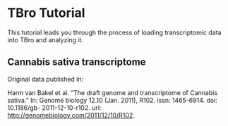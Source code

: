 # TBro Tutorial

This tutorial leads you through the process of loading transcriptomic data into TBro and analyzing it.

## Cannabis sativa transcriptome
Original data published in:

Harm van Bakel et al. “The draft genome and transcriptome of Cannabis sativa.”
In: Genome biology 12.10 (Jan. 2011), R102. issn: 1465-6914. doi: 10.1186/gb-
2011-12-10-r102. url: http://genomebiology.com/2011/12/10/R102.